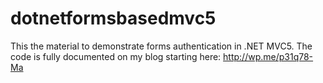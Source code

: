 dotnetformsbasedmvc5
====================

This the material to demonstrate forms authentication in .NET MVC5. The code is fully documented on my blog starting here: http://wp.me/p31q78-Ma

